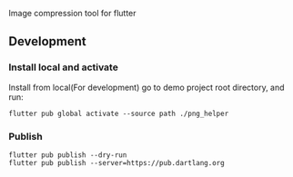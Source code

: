Image compression tool for flutter

## Development

### Install local and activate

Install from local(For development)
go to demo project root directory, and run:
```shell
flutter pub global activate --source path ./png_helper
```

### Publish

```shell
flutter pub publish --dry-run
flutter pub publish --server=https://pub.dartlang.org
```
